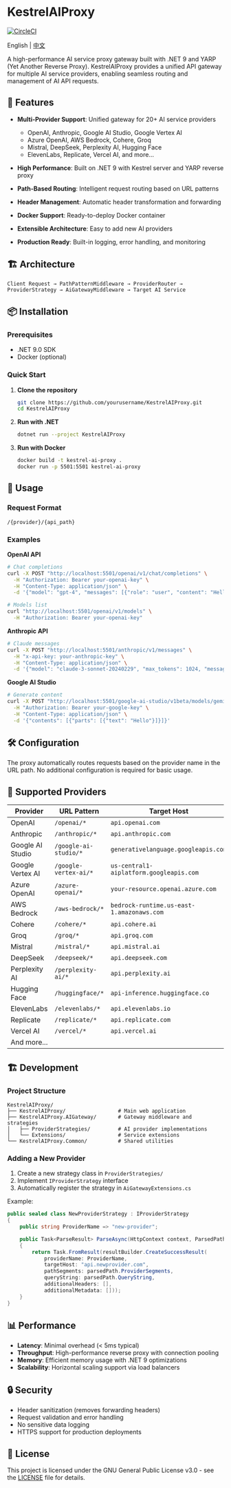 # KestrelAIProxy

[![CircleCI](https://dl.circleci.com/status-badge/img/circleci/9a4zSW4Kt4bK39F5t1m5WR/XiupSmJYh6VGA6D7gtZdJp/tree/main.svg?style=svg)](https://dl.circleci.com/status-badge/redirect/circleci/9a4zSW4Kt4bK39F5t1m5WR/XiupSmJYh6VGA6D7gtZdJp/tree/main)

English | [中文](README_CN.md)

A high-performance AI service proxy gateway built with .NET 9 and YARP (Yet Another Reverse Proxy). KestrelAIProxy provides a unified API gateway for multiple AI service providers, enabling seamless routing and management of AI API requests.

## 🚀 Features

- **Multi-Provider Support**: Unified gateway for 20+ AI service providers
  - OpenAI, Anthropic, Google AI Studio, Google Vertex AI
  - Azure OpenAI, AWS Bedrock, Cohere, Groq
  - Mistral, DeepSeek, Perplexity AI, Hugging Face
  - ElevenLabs, Replicate, Vercel AI, and more...

- **High Performance**: Built on .NET 9 with Kestrel server and YARP reverse proxy
- **Path-Based Routing**: Intelligent request routing based on URL patterns
- **Header Management**: Automatic header transformation and forwarding
- **Docker Support**: Ready-to-deploy Docker container
- **Extensible Architecture**: Easy to add new AI providers
- **Production Ready**: Built-in logging, error handling, and monitoring

## 🏗️ Architecture

```
Client Request → PathPatternMiddleware → ProviderRouter → ProviderStrategy → AiGatewayMiddleware → Target AI Service
```

## 📦 Installation

### Prerequisites
- .NET 9.0 SDK
- Docker (optional)

### Quick Start

1. **Clone the repository**
   ```bash
   git clone https://github.com/yourusername/KestrelAIProxy.git
   cd KestrelAIProxy
   ```

2. **Run with .NET**
   ```bash
   dotnet run --project KestrelAIProxy
   ```

3. **Run with Docker**
   ```bash
   docker build -t kestrel-ai-proxy .
   docker run -p 5501:5501 kestrel-ai-proxy
   ```

## 🔧 Usage

### Request Format
```
/{provider}/{api_path}
```

### Examples

**OpenAI API**
```bash
# Chat completions
curl -X POST "http://localhost:5501/openai/v1/chat/completions" \
  -H "Authorization: Bearer your-openai-key" \
  -H "Content-Type: application/json" \
  -d '{"model": "gpt-4", "messages": [{"role": "user", "content": "Hello"}]}'

# Models list
curl "http://localhost:5501/openai/v1/models" \
  -H "Authorization: Bearer your-openai-key"
```

**Anthropic API**
```bash
# Claude messages
curl -X POST "http://localhost:5501/anthropic/v1/messages" \
  -H "x-api-key: your-anthropic-key" \
  -H "Content-Type: application/json" \
  -d '{"model": "claude-3-sonnet-20240229", "max_tokens": 1024, "messages": [{"role": "user", "content": "Hello"}]}'
```

**Google AI Studio**
```bash
# Generate content
curl -X POST "http://localhost:5501/google-ai-studio/v1beta/models/gemini-pro:generateContent" \
  -H "Authorization: Bearer your-google-key" \
  -H "Content-Type: application/json" \
  -d '{"contents": [{"parts": [{"text": "Hello"}]}]}'
```

## 🛠️ Configuration

The proxy automatically routes requests based on the provider name in the URL path. No additional configuration is required for basic usage.

## 🔌 Supported Providers

| Provider | URL Pattern | Target Host |
|----------|-------------|-------------|
| OpenAI | `/openai/*` | `api.openai.com` |
| Anthropic | `/anthropic/*` | `api.anthropic.com` |
| Google AI Studio | `/google-ai-studio/*` | `generativelanguage.googleapis.com` |
| Google Vertex AI | `/google-vertex-ai/*` | `us-central1-aiplatform.googleapis.com` |
| Azure OpenAI | `/azure-openai/*` | `your-resource.openai.azure.com` |
| AWS Bedrock | `/aws-bedrock/*` | `bedrock-runtime.us-east-1.amazonaws.com` |
| Cohere | `/cohere/*` | `api.cohere.ai` |
| Groq | `/groq/*` | `api.groq.com` |
| Mistral | `/mistral/*` | `api.mistral.ai` |
| DeepSeek | `/deepseek/*` | `api.deepseek.com` |
| Perplexity AI | `/perplexity-ai/*` | `api.perplexity.ai` |
| Hugging Face | `/huggingface/*` | `api-inference.huggingface.co` |
| ElevenLabs | `/elevenlabs/*` | `api.elevenlabs.io` |
| Replicate | `/replicate/*` | `api.replicate.com` |
| Vercel AI | `/vercel/*` | `api.vercel.ai` |
| And more... | | |

## 🏗️ Development

### Project Structure
```
KestrelAIProxy/
├── KestrelAIProxy/                 # Main web application
├── KestrelAIProxy.AIGateway/       # Gateway middleware and strategies
│   ├── ProviderStrategies/         # AI provider implementations
│   └── Extensions/                 # Service extensions
└── KestrelAIProxy.Common/          # Shared utilities
```

### Adding a New Provider

1. Create a new strategy class in `ProviderStrategies/`
2. Implement `IProviderStrategy` interface
3. Automatically register the strategy in `AiGatewayExtensions.cs`

Example:
```csharp
public sealed class NewProviderStrategy : IProviderStrategy
{
    public string ProviderName => "new-provider";

    public Task<ParseResult> ParseAsync(HttpContext context, ParsedPath parsedPath)
    {
        return Task.FromResult(resultBuilder.CreateSuccessResult(
            providerName: ProviderName,
            targetHost: "api.newprovider.com",
            pathSegments: parsedPath.ProviderSegments,
            queryString: parsedPath.QueryString,
            additionalHeaders: [],
            additionalMetadata: []));
    }
}
```

## 📊 Performance

- **Latency**: Minimal overhead (< 5ms typical)
- **Throughput**: High-performance reverse proxy with connection pooling
- **Memory**: Efficient memory usage with .NET 9 optimizations
- **Scalability**: Horizontal scaling support via load balancers

## 🔒 Security

- Header sanitization (removes forwarding headers)
- Request validation and error handling
- No sensitive data logging
- HTTPS support for production deployments

## 📝 License

This project is licensed under the GNU General Public License v3.0 - see the [LICENSE](LICENSE) file for details.
